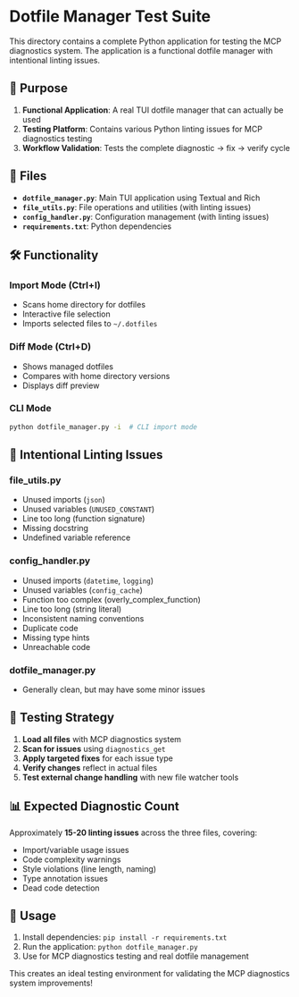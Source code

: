 # Dotfile Manager Test Suite

This directory contains a complete Python application for testing the MCP diagnostics system. The application is a functional dotfile manager with intentional linting issues.

## 🎯 Purpose

1. **Functional Application**: A real TUI dotfile manager that can actually be used
2. **Testing Platform**: Contains various Python linting issues for MCP diagnostics testing
3. **Workflow Validation**: Tests the complete diagnostic → fix → verify cycle

## 📁 Files

- **`dotfile_manager.py`**: Main TUI application using Textual and Rich
- **`file_utils.py`**: File operations and utilities (with linting issues)
- **`config_handler.py`**: Configuration management (with linting issues)
- **`requirements.txt`**: Python dependencies

## 🛠️ Functionality

### Import Mode (Ctrl+I)
- Scans home directory for dotfiles
- Interactive file selection
- Imports selected files to `~/.dotfiles`

### Diff Mode (Ctrl+D)
- Shows managed dotfiles
- Compares with home directory versions
- Displays diff preview

### CLI Mode
```bash
python dotfile_manager.py -i  # CLI import mode
```

## 🐛 Intentional Linting Issues

### file_utils.py
- Unused imports (`json`)
- Unused variables (`UNUSED_CONSTANT`)
- Line too long (function signature)
- Missing docstring
- Undefined variable reference

### config_handler.py
- Unused imports (`datetime`, `logging`)
- Unused variables (`config_cache`)
- Function too complex (overly_complex_function)
- Line too long (string literal)
- Inconsistent naming conventions
- Duplicate code
- Missing type hints
- Unreachable code

### dotfile_manager.py
- Generally clean, but may have some minor issues

## 🧪 Testing Strategy

1. **Load all files** with MCP diagnostics system
2. **Scan for issues** using `diagnostics_get`
3. **Apply targeted fixes** for each issue type
4. **Verify changes** reflect in actual files
5. **Test external change handling** with new file watcher tools

## 📊 Expected Diagnostic Count

Approximately **15-20 linting issues** across the three files, covering:
- Import/variable usage issues
- Code complexity warnings
- Style violations (line length, naming)
- Type annotation issues
- Dead code detection

## 🚀 Usage

1. Install dependencies: `pip install -r requirements.txt`
2. Run the application: `python dotfile_manager.py`
3. Use for MCP diagnostics testing and real dotfile management

This creates an ideal testing environment for validating the MCP diagnostics system improvements!